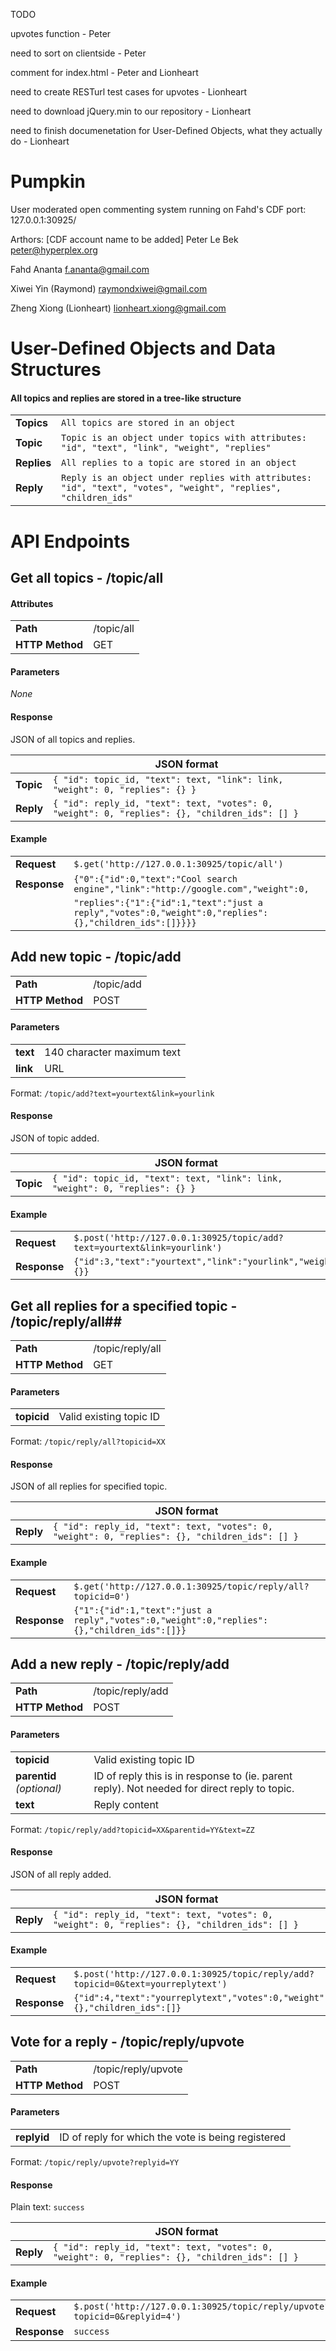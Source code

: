 TODO

upvotes function - Peter

need to sort on clientside - Peter

comment for index.html - Peter and Lionheart

need to create RESTurl test cases for upvotes - Lionheart

need to download jQuery.min to our repository  - Lionheart

need to finish documenetation for User-Defined Objects, what they actually do - Lionheart

Pumpkin
=======

User moderated open commenting system
running on Fahd's CDF port: 127.0.0.1:30925/

Arthors: [CDF account name to be added]
Peter Le Bek
peter@hyperplex.org

Fahd Ananta
f.ananta@gmail.com

Xiwei Yin (Raymond)
raymondxiwei@gmail.com

Zheng Xiong (Lionheart)
lionheart.xiong@gmail.com

# User-Defined Objects and Data Structures
#### All topics and replies are stored in a tree-like structure ####
|||
|---|---|
| **Topics** | ```All topics are stored in an object``` |
| **Topic** | ```Topic is an object under topics with attributes: "id", "text", "link", "weight", "replies"``` |
| **Replies** | ```All replies to a topic are stored in an object```|
| **Reply** | ```Reply is an object under replies with attributes: "id", "text", "votes", "weight", "replies", "children_ids"``` |

# API Endpoints #

## Get all topics - /topic/all ##

#### Attributes ####
|||
|---|---|
| **Path** | /topic/all |
| **HTTP Method** | GET |

#### Parameters ####
_None_

#### Response ####
JSON of all topics and replies.

||JSON format|
|---|---|
| **Topic** | ```{ "id": topic_id, "text": text, "link": link, "weight": 0, "replies": {} }``` |
| **Reply** | ```{ "id": reply_id, "text": text, "votes": 0, "weight": 0, "replies": {}, "children_ids": [] }``` |

#### Example ####
|||
|---|---|
| **Request** | ```$.get('http://127.0.0.1:30925/topic/all')``` |
| **Response** | ```{"0":{"id":0,"text":"Cool search engine","link":"http://google.com","weight":0,```|
||```"replies":{"1":{"id":1,"text":"just a reply","votes":0,"weight":0,"replies":{},"children_ids":[]}}}}``` |

## Add new topic - /topic/add ##
|||
|---|---|
| **Path**     | /topic/add |
| **HTTP Method**     | POST |

#### Parameters ####
|||
|---|---|
| **text** | 140 character maximum text |
| **link** | URL |

Format: ```/topic/add?text=yourtext&link=yourlink```

#### Response ####
JSON of topic added.

||JSON format|
|---|---|
| **Topic** | ```{ "id": topic_id, "text": text, "link": link, "weight": 0, "replies": {} }``` |

#### Example ####
|||
|---|---|
| **Request** | ```$.post('http://127.0.0.1:30925/topic/add?text=yourtext&link=yourlink')``` |
| **Response** | ```{"id":3,"text":"yourtext","link":"yourlink","weight":0,"replies":{}}```|

## Get all replies for a specified topic - /topic/reply/all##
|||
|---|---|
| **Path**     | /topic/reply/all |
| **HTTP Method**     | GET |

#### Parameters ####
|||
|---|---|
| **topicid** | Valid existing topic ID |

Format: ```/topic/reply/all?topicid=XX```

#### Response ####
JSON of all replies for specified topic.

||JSON format|
|---|---|
| **Reply** | ```{ "id": reply_id, "text": text, "votes": 0, "weight": 0, "replies": {}, "children_ids": [] }``` |

#### Example ####
|||
|---|---|
| **Request** | ```$.get('http://127.0.0.1:30925/topic/reply/all?topicid=0')``` |
| **Response** | ```{"1":{"id":1,"text":"just a reply","votes":0,"weight":0,"replies":{},"children_ids":[]}}```|

## Add a new reply - /topic/reply/add ##
|||
|---|---|
| **Path**     | /topic/reply/add |
| **HTTP Method**     | POST |

#### Parameters ####
|||
|---|---|
| **topicid** | Valid existing topic ID |
| **parentid** *(optional)* | ID of reply this is in response to (ie. parent reply). Not needed for direct reply to topic. |
| **text** | Reply content |

Format: ```/topic/reply/add?topicid=XX&parentid=YY&text=ZZ```

#### Response ####
JSON of all reply added.

||JSON format|
|---|---|
| **Reply** | ```{ "id": reply_id, "text": text, "votes": 0, "weight": 0, "replies": {}, "children_ids": [] }``` |

#### Example ####
|||
|---|---|
| **Request** | ```$.post('http://127.0.0.1:30925/topic/reply/add?topicid=0&text=yourreplytext')``` |
| **Response** | ```{"id":4,"text":"yourreplytext","votes":0,"weight":0,"replies":{},"children_ids":[]}```|

## Vote for a reply - /topic/reply/upvote ##
|||
|---|---|
| **Path**     | /topic/reply/upvote |
| **HTTP Method**     | POST |

#### Parameters ####
|||
|---|---|
| **replyid** | ID of reply for which the vote is being registered |

Format: ```/topic/reply/upvote?replyid=YY```

#### Response ####
Plain text: ```success```

||JSON format|
|---|---|
| **Reply** | ```{ "id": reply_id, "text": text, "votes": 0, "weight": 0, "replies": {}, "children_ids": [] }``` |

#### Example ####
|||
|---|---|
| **Request** | ```$.post('http://127.0.0.1:30925/topic/reply/upvote?topicid=0&replyid=4')``` |
| **Response** | ```success```|
